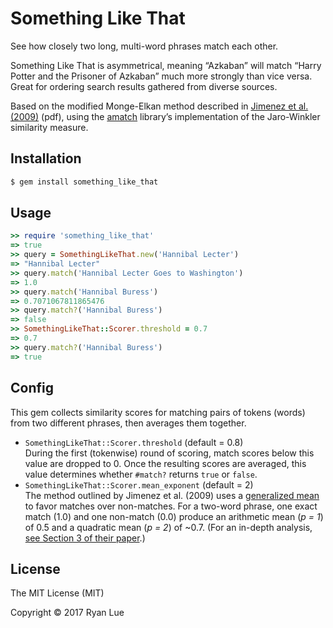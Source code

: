 Something Like That
===================

See how closely two long, multi-word phrases match each other.

Something Like That is asymmetrical, meaning “Azkaban” will match “Harry Potter and the Prisoner of Azkaban” much more strongly than vice versa. Great for ordering search results gathered from diverse sources.

Based on the modified Monge-Elkan method described in [Jimenez et al. (2009)][paper] (pdf), using the [amatch][amatch] library’s implementation of the Jaro-Winkler similarity measure.

Installation
------------

```bash
$ gem install something_like_that
```

Usage
-----

```ruby
>> require 'something_like_that'
=> true
>> query = SomethingLikeThat.new('Hannibal Lecter')
=> "Hannibal Lecter"
>> query.match('Hannibal Lecter Goes to Washington')
=> 1.0
>> query.match('Hannibal Buress')
=> 0.7071067811865476
>> query.match?('Hannibal Buress')
=> false
>> SomethingLikeThat::Scorer.threshold = 0.7
=> 0.7
>> query.match?('Hannibal Buress')
=> true
```

Config
------

This gem collects similarity scores for matching pairs of tokens (words) from two different phrases, then averages them together. 

* `SomethingLikeThat::Scorer.threshold` (default = 0.8)  
  During the first (tokenwise) round of scoring, match scores below this value are dropped to 0. Once the resulting scores are averaged, this value determines whether `#match?` returns `true` or `false`.
* `SomethingLikeThat::Scorer.mean_exponent` (default = 2)  
  The method outlined by Jimenez et al. (2009) uses a [generalized mean][gmean] to favor matches over non-matches. For a two-word phrase, one exact match (1.0) and one non-match (0.0) produce an arithmetic mean (_p = 1_) of 0.5 and a quadratic mean (_p = 2_) of ~0.7. (For an in-depth analysis, [see Section 3 of their paper][paper].)

License
-------

The MIT License (MIT)

Copyright © 2017 Ryan Lue

[paper]: http://www.gelbukh.com/CV/Publications/2009/Generalized%20Mongue-Elkan%20Method%20for%20Approximate%20Text%20String.pdf
[amatch]: https://github.com/flori/amatch
[gmean]: https://en.wikipedia.org/wiki/Generalized_mean
